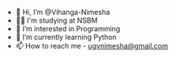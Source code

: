 - 👋 Hi, I’m @Vihanga-Nimesha
- 👨‍🎓 I'm studying at NSBM
- 👀 I’m interested in Programming
- 🌱 I’m currently learning Python
- 📫 How to reach me - ugvnimesha@gmail.com

